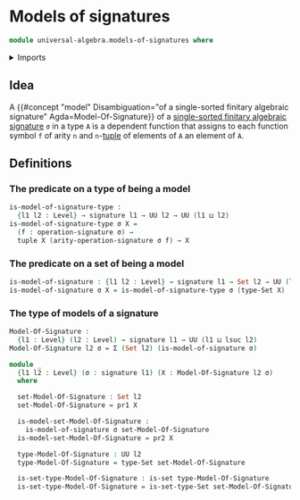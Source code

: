 # Models of signatures

```agda
module universal-algebra.models-of-signatures where
```

<details><summary>Imports</summary>

```agda
open import foundation.action-on-identifications-functions
open import foundation.dependent-pair-types
open import foundation.function-extensionality
open import foundation.sets
open import foundation.structure-identity-principle
open import foundation.universe-levels

open import foundation-core.cartesian-product-types
open import foundation-core.dependent-identifications
open import foundation-core.equality-dependent-pair-types
open import foundation-core.equivalences
open import foundation-core.function-types
open import foundation-core.homotopies
open import foundation-core.identity-types
open import foundation-core.propositions
open import foundation-core.torsorial-type-families

open import lists.functoriality-tuples
open import lists.tuples

open import universal-algebra.signatures
```

</details>

## Idea

A
{{#concept "model" Disambiguation="of a single-sorted finitary algebraic signature" Agda=Model-Of-Signature}}
of a
[single-sorted finitary algebraic signature](universal-algebra.signatures.md)
`σ` in a type `A` is a dependent function that assigns to each function symbol
`f` of arity `n` and `n`-[tuple](lists.tuples.md) of elements of `A` an element
of `A`.

## Definitions

### The predicate on a type of being a model

```agda
is-model-of-signature-type :
  {l1 l2 : Level} → signature l1 → UU l2 → UU (l1 ⊔ l2)
is-model-of-signature-type σ X =
  (f : operation-signature σ) →
  tuple X (arity-operation-signature σ f) → X
```

### The predicate on a set of being a model

```agda
is-model-of-signature : {l1 l2 : Level} → signature l1 → Set l2 → UU (l1 ⊔ l2)
is-model-of-signature σ X = is-model-of-signature-type σ (type-Set X)
```

### The type of models of a signature

```agda
Model-Of-Signature :
  {l1 : Level} (l2 : Level) → signature l1 → UU (l1 ⊔ lsuc l2)
Model-Of-Signature l2 σ = Σ (Set l2) (is-model-of-signature σ)

module _
  {l1 l2 : Level} (σ : signature l1) (X : Model-Of-Signature l2 σ)
  where

  set-Model-Of-Signature : Set l2
  set-Model-Of-Signature = pr1 X

  is-model-set-Model-Of-Signature :
    is-model-of-signature σ set-Model-Of-Signature
  is-model-set-Model-Of-Signature = pr2 X

  type-Model-Of-Signature : UU l2
  type-Model-Of-Signature = type-Set set-Model-Of-Signature

  is-set-type-Model-Of-Signature : is-set type-Model-Of-Signature
  is-set-type-Model-Of-Signature = is-set-type-Set set-Model-Of-Signature
```
